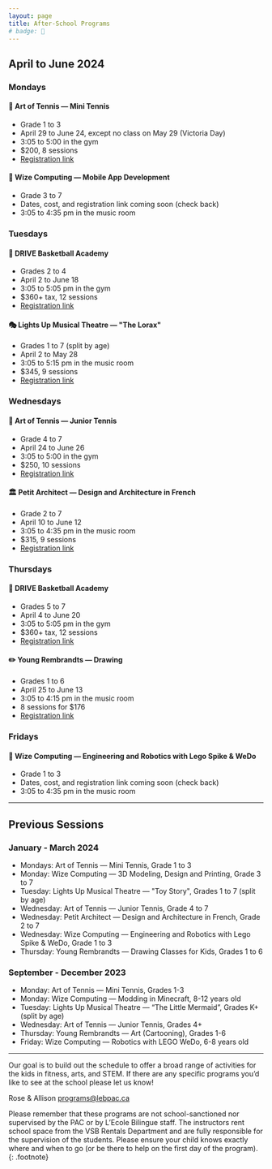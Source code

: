 ```yaml
---
layout: page
title: After-School Programs
# badge: 🤖
---
```


## April to June 2024

### Mondays

#### 🎾 Art of Tennis — Mini Tennis
- Grade 1 to 3
- April 29 to June 24, except no class on May 29 (Victoria Day)
- 3:05 to 5:00 in the gym
- $200, 8 sessions
- [Registration link](https://docs.google.com/spreadsheets/d/1vQohuhOQM21fs39-IdUQgWBdiJPJc8vmgxv4nj_XSkY/edit?usp=sharing)


#### 📱 Wize Computing — Mobile App Development
- Grade 3 to 7
- Dates, cost, and registration link coming soon (check back)
- 3:05 to 4:35 pm in the music room

### Tuesdays

#### 🏀 DRIVE Basketball Academy
- Grades 2 to 4
- April 2 to June 18
- 3:05 to 5:05 pm in the gym
- $360+ tax, 12 sessions
- [Registration link](https://drivebasketball.teamsportsadmin.com/events/details/tryout/3929)

#### 🎭 Lights Up Musical Theatre — "The Lorax"
- Grades 1 to 7 (split by age)
- April 2 to May 28
- 3:05 to 5:15 pm in the music room
- $345, 9 sessions
- [Registration link](https://lightsuptheatre.ca/afterschool/lecolebilingue/)

### Wednesdays

#### 🎾 Art of Tennis — Junior Tennis
- Grade 4 to 7
- April 24 to June 26
- 3:05 to 5:00 in the gym
- $250, 10 sessions
- [Registration link](https://docs.google.com/spreadsheets/d/1GCDPNayQmLxIwNnFNZM5EAhVx7KGsJO0_iyW7KBiH8Y/edit?usp=sharing)

#### 🏛 Petit Architect — Design and Architecture in French
- Grade 2 to 7
- April 10 to June 12
- 3:05 to 4:35 pm in the music room
- $315, 9 sessions
- [Registration link](https://petitarchitect.com/school-pacs)


### Thursdays

#### 🏀 DRIVE Basketball Academy
- Grades 5 to 7
- April 4 to June 20
- 3:05 to 5:05 pm in the gym
- $360+ tax, 12 sessions
- [Registration link](https://drivebasketball.teamsportsadmin.com/events/details/tryout/3929)

#### ✏️ Young Rembrandts — Drawing
- Grades 1 to 6
- April 25 to June 13
- 3:05 to 4:15 pm in the music room
- 8 sessions for $176
- [Registration link](https://campscui.active.com/orgs/YoungRembrandtsMetroVancouver?season=3465445&session=62302245)


### Fridays

#### 🤖 Wize Computing — Engineering and Robotics with Lego Spike & WeDo
- Grade 1 to 3
- Dates, cost, and registration link coming soon (check back)
- 3:05 to 4:35 pm in the music room


---

## Previous Sessions

### January - March 2024
- Mondays: Art of Tennis — Mini Tennis, Grade 1 to 3
- Monday: Wize Computing — 3D Modeling, Design and Printing, Grade 3 to 7
- Tuesday: Lights Up Musical Theatre — "Toy Story", Grades 1 to 7 (split by age)
- Wednesday: Art of Tennis — Junior Tennis, Grade 4 to 7
- Wednesday: Petit Architect — Design and Architecture in French, Grade 2 to 7
- Wednesday: Wize Computing — Engineering and Robotics with Lego Spike & WeDo, Grade 1 to 3
- Thursday: Young Rembrandts — Drawing Classes for Kids, Grades 1 to 6

### September - December 2023
- Monday: Art of Tennis — Mini Tennis, Grades 1-3
- Monday: Wize Computing — Modding in Minecraft, 8-12 years old
- Tuesday: Lights Up Musical Theatre — “The Little Mermaid”, Grades K+ (split by age)
- Wednesday: Art of Tennis — Junior Tennis, Grades 4+
- Thursday: Young Rembrandts — Art (Cartooning), Grades 1-6
- Friday: Wize Computing — Robotics with LEGO WeDo, 6-8 years old


---

Our goal is to build out the schedule to offer a broad range of activities for the kids in fitness, arts, and STEM. If there are any specific programs you’d like to see at the school please let us know!

Rose & Allison
[programs@lebpac.ca](mailto:programs@lebpac.ca)

Please remember that these programs are not school-sanctioned nor supervised by the PAC or by L’Ecole Bilingue staff. The instructors rent school space from the VSB Rentals Department and are fully responsible for the supervision of the students. Please ensure your child knows exactly where and when to go (or be there to help on the first day of the program).
{: .footnote}